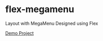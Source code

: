# flex-megamenu
Layout with MegaMenu Designed using Flex

[Demo Project](https://golnazrahmanian.github.io/flex-megamenu)
